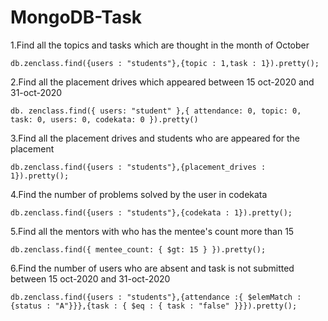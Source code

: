 # MongoDB-Task

1.Find all the topics and tasks which are thought in the month of October

    db.zenclass.find({users : "students"},{topic : 1,task : 1}).pretty();

2.Find all the placement drives which appeared between 15 oct-2020 and 31-oct-2020 

    db. zenclass.find({ users: "student" },{ attendance: 0, topic: 0, task: 0, users: 0, codekata: 0 }).pretty()

3.Find all the placement drives and students who are appeared for the placement 

    db.zenclass.find({users : "students"},{placement_drives : 1}).pretty();

4.Find the number of problems solved by the user in codekata 
  
    db.zenclass.find({users : "students"},{codekata : 1}).pretty();

5.Find all the mentors with who has the mentee's count more than 15 

    db.zenclass.find({ mentee_count: { $gt: 15 } }).pretty();

6.Find the number of users who are absent and task is not submitted between 15 oct-2020 and 31-oct-2020 

    db.zenclass.find({users : "students"},{attendance :{ $elemMatch : {status : "A"}}},{task : { $eq : { task : "false" }}}).pretty();
